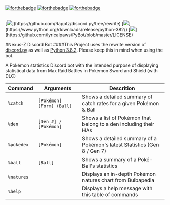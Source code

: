 [![forthebadge](https://forthebadge.com/images/badges/made-with-python.svg)](https://forthebadge.com)
[![forthebadge](https://forthebadge.com/images/badges/built-with-love.svg)](https://forthebadge.com)
[![forthebadge](https://forthebadge.com/images/badges/powered-by-oxygen.svg)](https://forthebadge.com)

<br>
[<img src="https://img.shields.io/badge/discord.py-rewrite-blue.svg?style=flat-square">](https://github.com/Rapptz/discord.py/tree/rewrite)
[<img src="https://img.shields.io/badge/python-3.8.2-brightgreen.svg?style=flat-square">](https://www.python.org/downloads/release/python-382/)
[<img src="https://img.shields.io/github/license/mashape/apistatus.svg?style=flat-square">](https://github.com/lyricalpaws/PyBot/blob/master/LICENSE)


#Nexus-Z Discord Bot
####This Project uses the rewrite version of [discord.py](https://github.com/Rapptz/discord.py/) as well as [Python 3.8.2](https://www.python.org/downloads/release/python-382/). Please keep this in mind when using the bot.

A Pokémon statistics Discord bot with the intended purpose of displaying statistical data from Max Raid Battles in Pokémon Sword and Shield (with DLC)

| Command       | Arguments                | Descrition                                                                 |
|---------------|--------------------------|----------------------------------------------------------------------------|
| `%catch`      | `[Pokémon] (Form) (Ball)`| Shows a detailed summary of catch rates for a given Pokémon & Ball         |
| `%den`        | `[Den #] / [Pokémon]`    | Shows a list of Pokémon that belong to a den including their HAs           |
| `%pokedex`    | `[Pokémon]`              | Shows a detailed summary of a Pokémon's latest Statistics (Gen 8 / Gen 7)  |
| `%ball`       | `[Ball]`                 | Shows a summary of a Poké-Ball's statistics                                |
| `%natures`    |                          | Displays an in-depth Pokémon natures chart from Bulbapedia                 |
| `%help`       |                          | Displays a help message with this table of commands                        |